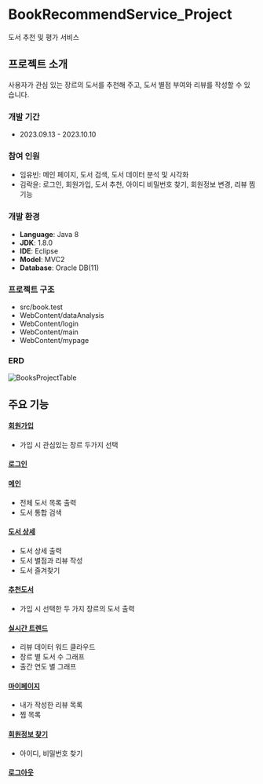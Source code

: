 # BookRecommendService_Project
도서 추천 및 평가 서비스


## 프로젝트 소개
사용자가 관심 있는 장르의 도서를 추천해 주고, 도서 별점 부여와 리뷰를 작성할 수 있습니다.

### 개발 기간
* 2023.09.13 - 2023.10.10

### 참여 인원
  - 임유빈: 메인 페이지, 도서 검색, 도서 데이터 분석 및 시각화
  - 김락윤: 로그인, 회원가입, 도서 추천, 아이디 비밀번호 찾기, 회원정보 변경, 리뷰 찜 기능

### 개발 환경
  - **Language**: Java 8
  - **JDK**: 1.8.0
  - **IDE**: Eclipse
  - **Model**: MVC2
  - **Database**: Oracle DB(11)

### 프로젝트 구조
  - src/book.test
  - WebContent/dataAnalysis
  - WebContent/login
  - WebContent/main
  - WebContent/mypage

### ERD
![BooksProjectTable](https://github.com/yubin-im/BookRecommendService_MVC2_Project/assets/140530127/e1809ea8-0f9f-495a-a7e4-0daf9e1ae588)

## 주요 기능
#### [회원가입](https://rakyun.notion.site/22ebd6cb2fb643469f76b738f6f3a0e2)
  - 가입 시 관심있는 장르 두가지 선택

#### [로그인](https://rakyun.notion.site/3ae0f86cb426490d8ba9f5baee728ebb)

#### [메인](https://rakyun.notion.site/7b4125add8764de9a10a6191356eb901)
  - 전체 도서 목록 출력
  - 도서 통합 검색

#### [도서 상세](https://rakyun.notion.site/5dd04cb170f24458a16660ea4afe14a1)
  - 도서 상세 출력
  - 도서 별점과 리뷰 작성
  - 도서 즐겨찾기

#### [추천도서](https://rakyun.notion.site/2c41dfb6d28a4d03b0a02ae997c637d6)
  - 가입 시 선택한 두 가지 장르의 도서 출력

#### [실시간 트렌드](https://rakyun.notion.site/8114f2a5b6a94d749735f39c83aa8833)
  - 리뷰 데이터 워드 클라우드
  - 장르 별 도서 수 그래프
  - 출간 연도 별 그래프

#### [마이페이지](https://rakyun.notion.site/3bdfb6e99e304167a292adc4a9d6f1d3)
  - 내가 작성한 리뷰 목록
  - 찜 목록

#### [회원정보 찾기](https://rakyun.notion.site/cfe9fea4542e4d80a02fb3dae5a0d4cf)
  - 아이디, 비밀번호 찾기 

#### [로그아웃](https://rakyun.notion.site/e9bbee0f9e864f4fb6dde7dfa305172d)
